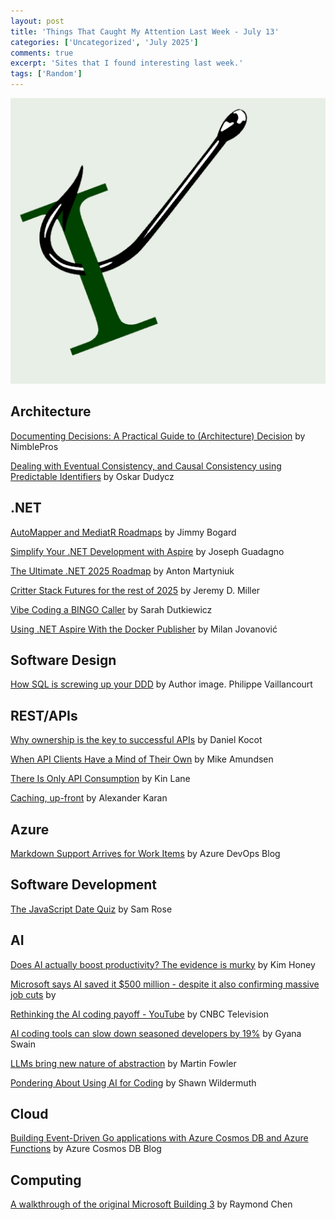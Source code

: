```yaml
---
layout: post
title: 'Things That Caught My Attention Last Week - July 13'
categories: ['Uncategorized', 'July 2025']
comments: true
excerpt: 'Sites that I found interesting last week.'
tags: ['Random']
---
```

![caught-my-i](../assets/caught-i.png)

<!-- ## Open-source
 -->
## Architecture

[Documenting Decisions: A Practical Guide to (Architecture) Decision](https://academy.nimblepros.com/p/documenting-decisions-a-practical-guide-to-architecture-decision-records) by NimblePros

[Dealing with Eventual Consistency, and Causal Consistency using Predictable Identifiers](https://www.architecture-weekly.com/p/dealing-with-eventual-consistency) by Oskar Dudycz

<!-- ## Presenting
 -->
## .NET

[AutoMapper and MediatR Roadmaps](https://www.jimmybogard.com/automapper-and-mediatr-roadmaps/) by Jimmy Bogard

[Simplify Your .NET Development with Aspire](https://www.josephguadagno.net/2025/07/08/simplify-your-dot-net-development-with-aspire) by Joseph Guadagno

[The Ultimate .NET 2025 Roadmap](https://antondevtips.com/roadmap/dotnet?utm_source=linkedin&utm_medium=social&utm_campaign=dotnet-roadmap-2025) by Anton Martyniuk

[Critter Stack Futures for the rest of 2025](https://jeremydmiller.com/2025/07/11/critter-stack-futures-for-the-rest-of-2025/) by Jeremy D. Miller

[Vibe Coding a BINGO Caller](https://sadukie.com/2025/07/11/vibe-coding-bingo.html) by Sarah Dutkiewicz

[Using .NET Aspire With the Docker Publisher](https://www.milanjovanovic.tech/blog/using-dotnet-aspire-with-the-docker-publisher) by Milan Jovanović

<!-- ## Domain Driven Design

## DevOps
 -->
## Software Design

[How SQL is screwing up your DDD](https://blog.nimblepros.com/blogs/ddd-vs-sql/) by Author image.
Philippe Vaillancourt

<!-- ## Mobile

## Agile/Work Life
 -->
## REST/APIs

[Why ownership is the key to successful APIs](https://architecturalbytes.substack.com/p/why-ownership-is-the-key-to-successful?subscribe_prompt=free) by Daniel Kocot

[When API Clients Have a Mind of Their Own](https://mamund.substack.com/p/when-api-clients-have-a-mind-of-their) by Mike Amundsen

[There Is Only API Consumption](https://apievangelist.com/2025/07/07/there-is-only-api-consumption/) by Kin Lane

[Caching, up-front](https://apisyouwonthate.com/newsletter/design-for-caching-up-front/) by Alexander Karan

## Azure

[Markdown Support Arrives for Work Items](https://devblogs.microsoft.com/devops/markdown-support-arrives-for-work-items/) by Azure DevOps Blog

## Software Development

[The JavaScript Date Quiz](https://jsdate.wtf/) by Sam Rose

<!-- ## Windows

## Security
 -->
## AI

[Does AI actually boost productivity? The evidence is murky](https://theconversation.com/does-ai-actually-boost-productivity-the-evidence-is-murky-260690) by Kim Honey

[Microsoft says AI saved it $500 million - despite it also confirming massive job cuts](https://www.techradar.com/pro/microsoft-says-ai-saved-it-usd500-million-despite-it-also-confirming-massive-job-cuts) by 

[Rethinking the AI coding payoff - YouTube](https://www.youtube.com/watch?v=shOLHtyUaFg) by CNBC Television

[AI coding tools can slow down seasoned developers by 19%](https://www.infoworld.com/article/4020931/ai-coding-tools-can-slow-down-seasoned-developers-by-19.html) by Gyana Swain

[LLMs bring new nature of abstraction](https://martinfowler.com/articles/2025-nature-abstraction.html) by Martin Fowler

[Pondering About Using AI for Coding](https://blog.wildermuth.com/2025/07/01/pondering-about-using-ai-for-coding/) by Shawn Wildermuth

<!-- ## Social Media

## Online Tools

## Databases
 -->
## Cloud

[Building Event-Driven Go applications with Azure Cosmos DB and Azure Functions](https://devblogs.microsoft.com/cosmosdb/building-event-driven-go-applications-with-azure-cosmos-db-and-azure-functions/) by Azure Cosmos DB Blog

## Computing

[A walkthrough of the original Microsoft Building 3](https://devblogs.microsoft.com/oldnewthing/20250708-00/?p=111357) by Raymond Chen
